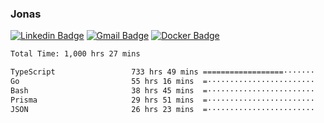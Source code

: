 ### Jonas
[![Linkedin Badge](https://img.shields.io/badge/-Jonas%20Neto-9933F7?style=flat-square&logo=Linkedin&logoColor=white&link=https://www.linkedin.com/in/jonas-nogueira-neto/)](https://www.linkedin.com/in/jonas-nogueira-neto/)
[![Gmail Badge](https://img.shields.io/badge/-nogueiraneto.jonas@gmail.com-9933F7?style=flat-square&logo=Gmail&logoColor=white&link=mailto:nogueiraneto.jonas@gmail.com)](mailto:nogueiraneto.jonas@gmail.com)
[![Docker Badge](https://img.shields.io/badge/-DockerHub-9933F7?style=flat-square&logo=Docker&logoColor=white&link=https://hub.docker.com/u/jonasssneto)](https://hub.docker.com/u/jonasssneto)


<!--START_SECTION:waka-->

```txt
Total Time: 1,000 hrs 27 mins

TypeScript                 733 hrs 49 mins ==================·······   72.67 %
Go                         55 hrs 16 mins  =························   05.47 %
Bash                       38 hrs 45 mins  =························   03.84 %
Prisma                     29 hrs 51 mins  =························   02.96 %
JSON                       26 hrs 23 mins  =························   02.61 %
```

<!--END_SECTION:waka-->
###
